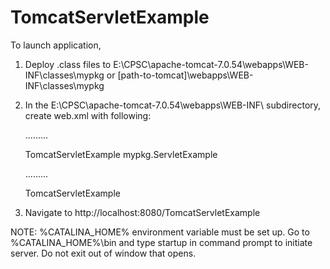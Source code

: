 TomcatServletExample
====================
To launch application,

1) Deploy .class files to E:\CPSC\apache-tomcat-7.0.54\webapps\WEB-INF\classes\mypkg 
or [path-to-tomcat]\webapps\WEB-INF\classes\mypkg
2) In the E:\CPSC\apache-tomcat-7.0.54\webapps\WEB-INF\ subdirectory, create web.xml with following:

    .........

    <servlet>
      <servlet-name>TomcatServletExample</servlet-name>
      <servlet-class>mypkg.ServletExample</servlet-class>
    </servlet>
    
    .........
  
    <servlet-mapping>
      <servlet-name>TomcatServletExample</servlet-name>
      <url-pattern></url-pattern>
    </servlet-mapping>
    
3) Navigate to http://localhost:8080/TomcatServletExample

NOTE: %CATALINA_HOME% environment variable must be set up. 
Go to %CATALINA_HOME%\bin and type startup in command prompt to initiate server.
Do not exit out of window that opens.
